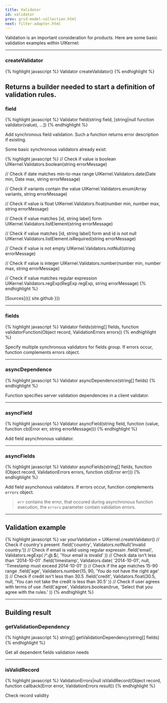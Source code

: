 ```yaml
---
title: Validator
id: validator
prev: grid-model-collection.html
next: filter-adapter.html
---
```


Validation is an important consideration for products. Here are some basic validation examples within UIKernel:

---

### createValidator

{% highlight javascript %}
Validator createValidator() 
{% endhighlight %}

Returns a builder needed to start a definition of validation rules.
---

### field

{% highlight javascript %}
Validator field(string field, [string|null function validator(value), ...])
{% endhighlight %}

Add synchronous field validation. Such a function returns error description if existing.

Some basic synchronous validators already exist:

{% highlight javascript %}
// Check if value is boolean
UIKernel.Validators.boolean(string errorMessage)

// Check if date matches min-to-max range
UIKernel.Validators.date(Date min, Date max, string errorMessage)

// Check if variants contain the value
UIKernel.Validators.enum(Array variants, string errorMessage)

// Check if value is float
UIKernel.Validators.float(number min, number max, string errorMessage)

// Check if value matches [id, string label] form
UIKernel.Validators.listElement(string errorMessage)

// Check if value matches [id, string label] form and id is not null
UIKernel.Validators.listElement.isRequired(string errorMessage)

// Check if value is not empty
UIKernel.Validators.notNull(string errorMessage)

// Check if value is integer
UIKernel.Validators.number(number min, number max, string errorMessage)

// Check if value matches regular expression
UIKernel.Validators.regExp(RegExp regExp, string errorMessage)
{% endhighlight %}


[Sources]({{ site.github }})

---

### fields

{% highlight javascript %}
Validator fields(string[] fields, function validatorFunction(Object record, ValidationErrors errors))
{% endhighlight %}

Specify multiple synchronous validators for fields group. If errors occur, function complements errors object.

---

### asyncDependence

{% highlight javascript %}
Validator asyncDependence(string[] fields)
{% endhighlight %}

Function specifies server validation dependencies in a client validator.

---

### asyncField

{% highlight javascript %}
Validator asyncField(string field,  function (value, function cb(Error err, string errorMessage)))
{% endhighlight %}

Add field asynchronous validator.

---

### asyncFields

{% highlight javascript %}
Validator asyncFields(string[] fields, function (Object record, ValidationErrors errors, function cb(Error err)))
{% endhighlight %}

Add field asynchonous validators. If errors occur, function complements `errors` object.

> `err` contains the error, that occured during asynchronous function execution, the `errors` parameter contain
validation errors.

---

## Validation example

{% highlight javascript %}
var yourValidation = UIKernel.createValidator()
  // Check if country's present
  .field('country', Validators.notNull('Invalid country.'))
  // Check if email is valid using regular expressin
  .field('email', Validators.regExp(
    /^.*@.*$/,
    'Your email is invalid'
  ))
  // Check data isn't less than '2014-10-01' 
  .field('timestamp', Validators.date(
    '2014-10-01', null,
    'Timestamp must exceed 2014-10-01'
  ))
  // Check if the age matches 15-90 range
  .field('age', Validators.number(15, 90,
    'You do not have the right age'
  ))
  // Check if credit isn't less than 30.5
   .field('credit', Validators.float(30.5, null,
      'You can not take the credit is less than 30.5'
    ))
  // Check if user agrees with terms of use
   .field('agree', Validators.boolean(true,
      'Select that you agree with the rules.'
    ))
{% endhighlight %}

---

## Building result

### getValidationDependency

{% highlight javascript %}
 string[] getValidationDependency(string[] fields)
{% endhighlight %}

Get all dependent fields validation needs

---

### isValidRecord

{% highlight javascript %}
 ValidationErrors|null isValidRecord(Object record, function callback(Error error, ValidationErrors result))
{% endhighlight %}

Check record validity
